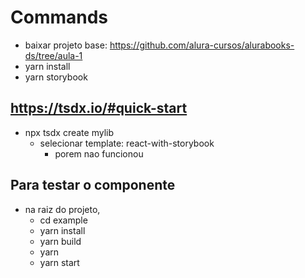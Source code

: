 # Commands
* baixar projeto base: https://github.com/alura-cursos/alurabooks-ds/tree/aula-1
* yarn install
* yarn storybook

## https://tsdx.io/#quick-start
* npx tsdx create mylib
  * selecionar template: react-with-storybook
    * porem nao funcionou


## Para testar o componente
* na raiz do projeto, 
  * cd example
  * yarn install
  * yarn build
  * yarn
  * yarn start